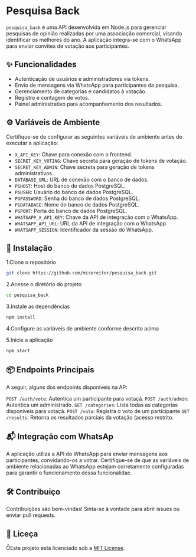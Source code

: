 # Pesquisa Back

`pesquisa_back` é uma API desenvolvida em Node.js para gerenciar pesquisas de opinião realizadas por uma associação comercial, visando identificar os melhores do ano. A aplicação integra-se com o WhatsApp para enviar convites de votação aos participantes.

## ✨ Funcionalidades

- Autenticação de usuários e administradores via tokens.
- Envio de mensagens via WhatsApp para participantes da pesquisa.
- Gerenciamento de categorias e candidatos à votação.
- Registro e contagem de votos.
- Painel administrativo para acompanhamento dos resultados.

## ⚙️ Variáveis de Ambiente

Certifique-se de configurar as seguintes variáveis de ambiente antes de executar a aplicação:

- `X_API_KEY`: Chave para conexão com o frontend.
- `SECRET_KEY_VOTING`: Chave secreta para geração de tokens de votação.
- `SECRET_KEY_ADMIN`: Chave secreta para geração de tokens administrativos.
- `DATABASE_URL`: URL de conexão com o banco de dados.
- `PGHOST`: Host do banco de dados PostgreSQL.
- `PGUSER`: Usuário do banco de dados PostgreSQL.
- `PGPASSWORD`: Senha do banco de dados PostgreSQL.
- `PGDATABASE`: Nome do banco de dados PostgreSQL.
- `PGPORT`: Porta do banco de dados PostgreSQL.
- `WHATSAPP_X_API_KEY`: Chave da API de integração com o WhatsApp.
- `WHATSAPP_API_URL`: URL da API de integração com o WhatsApp.
- `WHATSAPP_SESSION`: Identificador da sessão do WhatsApp.

## 🚀 Instalação

1.Clone o repositório

   ```bash
   git clone https://github.com/misereitor/pesquisa_back.git
   ```

2.Acesse o diretório do projeto

   ```bash
   cd pesquisa_back
   ```

3.Instale as dependências

   ```bash
   npm install
   ```

4.Configure as variáveis de ambiente conforme descrito acima

5.Inicie a aplicação

   ```bash
   npm start
   ```

## 📦 Endpoints Principais
A seguir, alguns dos endpoints disponíveis na AP:

 `POST /auth/vote`: Autentica um participante para votaçã.
 `POST /auth/admin`: Autentica um administrado.
 `GET /categories`: Lista todas as categorias disponíveis para votaçã.
 `POST /vote`: Registra o voto de um participante
 `GET /results`: Retorna os resultados parciais da votação (acesso restrito.

## 📬 Integração com WhatsAp

A aplicação utiliza a API do WhatsApp para enviar mensagens aos participantes, convidando-os a votrar. Certifique-se de que as variáveis de ambiente relacionadas ao WhatsApp estejam corretamente configuradas para garantir o funcionamento dessa funcionalidae.

## 🛠️ Contribuiço

Contribuições são bem-vindas! Sinta-se à vontade para abrir issues ou enviar pull requests.

## 📄 Liceça

Este projeto está licenciado sob a [MIT License](LICESE).
